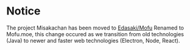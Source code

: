 # Notice
The project Misakachan has been moved to [Edasaki/Mofu](https://github.com/edasaki/mofu)
Renamed to Mofu.moe, this change occured as we transition from old technologies (Java) to newer and faster web technologies (Electron, Node, React).
